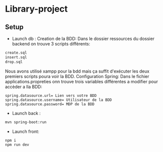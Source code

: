 # Library-project

## Setup

-   Launch db :
    Creation de la BDD: Dans le dossier ressources du dossier backend on trouve 3 scripts différents:

```bash
create.sql
insert.sql
drop.sql
```

Nous avons utilisé xampp pour la bdd mais ça suffit d'exécuter les deux premiers scripts poura voir la BDD.
Configuration Spring:
Dans le fichier applications.propreties onn trouve trois variables différentes a modifier pour accèder a lla BDD:

```
spring.datasource.url= Lien vers votre BDD
spring.datasource.username= Utilisateur de la BDD
spring.datasource.password= MDP de la BDD
```

-   Launch back :

```bash
mvn spring-boot:run
```

-   Launch front:

```bash
npm i
npm run dev
```
